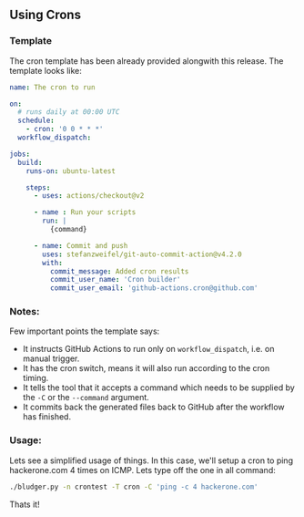 ## Using Crons

### Template
The cron template has been already provided alongwith this release. The template looks like:
```yml
name: The cron to run

on:
  # runs daily at 00:00 UTC
  schedule:
    - cron: '0 0 * * *'
  workflow_dispatch:

jobs:
  build:
    runs-on: ubuntu-latest

    steps:
      - uses: actions/checkout@v2

      - name : Run your scripts
        run: |
          {command}

      - name: Commit and push
        uses: stefanzweifel/git-auto-commit-action@v4.2.0
        with:
          commit_message: Added cron results
          commit_user_name: 'Cron builder'
          commit_user_email: 'github-actions.cron@github.com'
```

### Notes:
Few important points the template says:
- It instructs GitHub Actions to run only on `workflow_dispatch`, i.e. on manual trigger.
- It has the cron switch, means it will also run according to the cron timing.
- It tells the tool that it accepts a command which needs to be supplied by the `-C` or the `--command` argument.
- It commits back the generated files back to GitHub after the workflow has finished.

### Usage:
Lets see a simplified usage of things. In this case, we'll setup a cron to ping hackerone.com 4 times on ICMP. Lets type off the one in all command:
```bash
./bludger.py -n crontest -T cron -C 'ping -c 4 hackerone.com'
```

Thats it!